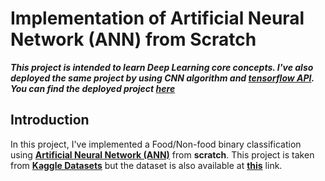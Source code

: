 # Implementation of Artificial Neural Network (ANN) from Scratch

**_This project is intended to learn Deep Learning core concepts. I've also deployed the same project by using CNN algorithm and **[tensorflow API](https://www.tensorflow.org/)**. You can find the deployed project **[here](https://github.com/abhishk12/Food-Nonfood-ImageClassifier)**_**

## Introduction

In this project, I've implemented a Food/Non-food binary classification using **[Artificial Neural Network (ANN)](https://en.wikipedia.org/wiki/Artificial_neural_network "ANN")** from **scratch**. This project is taken from **[Kaggle Datasets](https://www.kaggle.com/trolukovich/food5k-image-dataset?select=evaluation "Dataset Link")** but the dataset is also available at **[this](https://www.epfl.ch/labs/mmspg/downloads/food-image-datasets/ "Original Dataset Link")** link.
